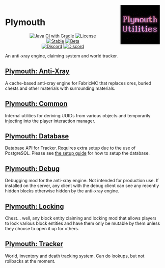 <img width="128" src="src/main/resources/pack.png" alt="Plymouth Utilities" align="right"/>
<div align="left">

# Plymouth

<center>

[![Java CI with Gradle](https://github.com/the-glitch-network/plymouth-fabric/actions/workflows/build.yml/badge.svg)](https://github.com/the-glitch-network/plymouth-fabric/actions/workflows/build.yml)
[![License](https://img.shields.io/github/license/the-glitch-network/plymouth-fabric)](LICENSE)
<br/>
[![Stable](https://img.shields.io/github/v/release/the-glitch-network/plymouth-fabric?label=stable)](https://github.com/the-glitch-network/plymouth-fabric/releases)
[![Beta](https://img.shields.io/github/v/release/the-glitch-network/plymouth-fabric?include_prereleases&label=beta)](https://github.com/the-glitch-network/plymouth-fabric/releases)
<br/>
[![Discord](https://img.shields.io/discord/380201541078089738?color=7289da&label=Development&logo=discord&logoColor=7289da)](https://discord.gg/EmPS9y9)
[![Discord](https://img.shields.io/discord/368932049354227712?color=7289da&label=Community&logo=discord&logoColor=7289da)](https://discord.gg/ExCdXwP)

</center>

An anti-xray engine, claiming system and world tracker.

## [Plymouth: Anti-Xray](ply-anti-xray/README.md)

A cache-based anti-xray engine for FabricMC that replaces ores, buried chests and other materials with surrounding
materials.

## [Plymouth: Common](ply-common/README.md)

Internal utilities for deriving UUIDs from various objects and temporarily injecting into the player interaction
manager.

## [Plymouth: Database](ply-database/README.md)

Database API for Tracker. Requires extra setup due to the use of PostgreSQL. Please
see [the setup guide](ply-database/README.md#setup-postgresql--linux) for how to setup the database.

## [Plymouth: Debug](ply-debug/README.md)

Debugging mod for the anti-xray engine. Not intended for production use. If installed on the server, any client with the
debug client can see any recently hidden blocks otherwise hidden by the anti-xray engine.

## [Plymouth: Locking](ply-locking/README.md)

Chest... well, any block entity claiming and locking mod that allows players to lock various block entities and have
them only be mutable by them unless they choose to open it up for others.

## [Plymouth: Tracker](ply-tracker/README.md)

World, inventory and death tracking system. Can do lookups, but not rollbacks at the moment.

</div>
